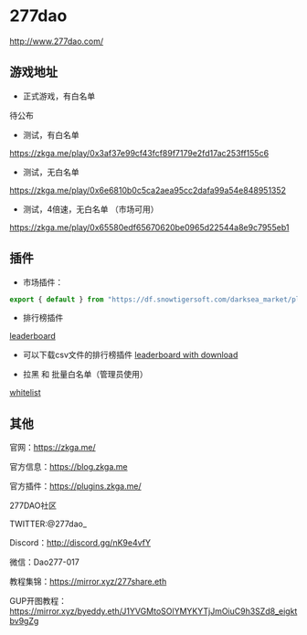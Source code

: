 # 277dao

http://www.277dao.com/

## 游戏地址

* 正式游戏，有白名单

待公布

* 测试，有白名单

https://zkga.me/play/0x3af37e99cf43fcf89f7179e2fd17ac253ff155c6

* 测试，无白名单

https://zkga.me/play/0x6e6810b0c5ca2aea95cc2dafa99a54e848951352

* 测试，4倍速，无白名单 （市场可用）

https://zkga.me/play/0x65580edf65670620be0965d22544a8e9c7955eb1


## 插件


* 市场插件：

```js
export { default } from "https://df.snowtigersoft.com/darksea_market/plugin.js";
```


* 排行榜插件
  
[leaderboard](./plugins/leaderboard.js)

* 可以下载csv文件的排行榜插件
[leaderboard with download](./plugins/leaderboard_with_download.js)

* 拉黑 和 批量白名单（管理员使用）

[whitelist](./plugins/whitelist.js)


## 其他


官网：https://zkga.me/

官方信息：https://blog.zkga.me

官方插件：https://plugins.zkga.me/


277DAO社区

TWITTER:@277dao_

Discord：http://discord.gg/nK9e4vfY

微信：Dao277-017

教程集锦：https://mirror.xyz/277share.eth

GUP开图教程：https://mirror.xyz/byeddy.eth/J1YVGMtoSOlYMYKYTjJmOiuC9h3SZd8_eigktbv9gZg




